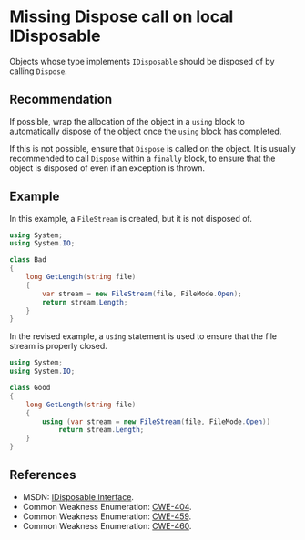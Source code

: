 # Missing Dispose call on local IDisposable
Objects whose type implements `IDisposable` should be disposed of by calling `Dispose`.


## Recommendation
If possible, wrap the allocation of the object in a `using` block to automatically dispose of the object once the `using` block has completed.

If this is not possible, ensure that `Dispose` is called on the object. It is usually recommended to call `Dispose` within a `finally` block, to ensure that the object is disposed of even if an exception is thrown.


## Example
In this example, a `FileStream` is created, but it is not disposed of.


```csharp
using System;
using System.IO;

class Bad
{
    long GetLength(string file)
    {
        var stream = new FileStream(file, FileMode.Open);
        return stream.Length;
    }
}

```
In the revised example, a `using` statement is used to ensure that the file stream is properly closed.


```csharp
using System;
using System.IO;

class Good
{
    long GetLength(string file)
    {
        using (var stream = new FileStream(file, FileMode.Open))
            return stream.Length;
    }
}

```

## References
* MSDN: [IDisposable Interface](https://msdn.microsoft.com/en-us/library/system.idisposable.aspx).
* Common Weakness Enumeration: [CWE-404](https://cwe.mitre.org/data/definitions/404.html).
* Common Weakness Enumeration: [CWE-459](https://cwe.mitre.org/data/definitions/459.html).
* Common Weakness Enumeration: [CWE-460](https://cwe.mitre.org/data/definitions/460.html).
